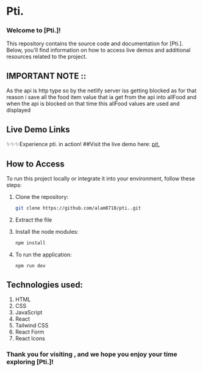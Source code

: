 # Pti.

### Welcome to [Pti.]!

This repository contains the source code and documentation for [Pti.]. Below, you'll find information on how to access live demos and additional resources related to the project.

## IMPORTANT NOTE ::
As the api is http type so by the netlify server iss getting blocked as for that reason i save all the food item value that ia get from the api into allFood and when the api is blocked on that time this allFood values are used and displayed


## Live Demo Links
✨✨✨Experience pti. in action! 
##Visit the live demo here: [pit.](https://ptiii.netlify.app/)

## How to Access

To run this project locally or integrate it into your environment, follow these steps:

1. Clone the repository:
   ```bash
   git clone https://github.com/alam8718/pti..git
2. Extract the file

3. Install the node modules:
   ```bash
   npm install
4. To run the application:
   ```bash
   npm run dev

## Technologies used:
  1. HTML
  2. CSS
  3. JavaScript
  4. React
  5. Tailwind CSS
  6. React Form
  7. React Icons



### Thank you for visiting , and we hope you enjoy your time exploring [Pti.]!



